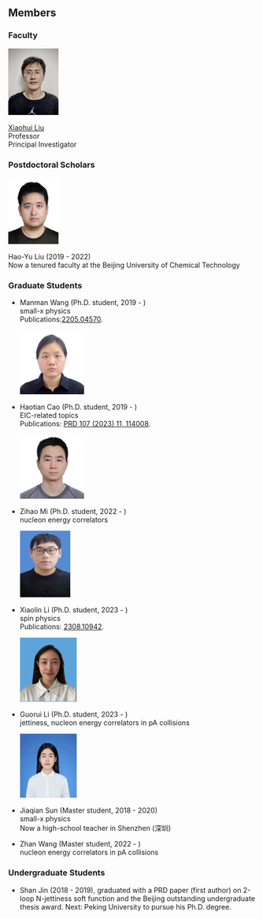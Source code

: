 ## Members 
### Faculty 



<img src="./xiaohuiliu.jpg" width= "102" height= "135" >  

[Xiaohui Liu](https://l-x-x.github.io/CV/)  \
Professor \
Principal Investigator 

### Postdoctoral Scholars

 <img src="./haoyu.JPG" width="102" height="135"> 

Hao-Yu Liu (2019 - 2022)\
Now a tenured faculty at the Beijing University of Chemical Technology

### Graduate Students
- Manman Wang (Ph.D. student, 2019 - )\
  small-x physics\
  Publications:[2205.04570](https://arxiv.org/abs/2205.04570). 

  <img src="./manman.jpg" width="130" height="130">

- Haotian Cao (Ph.D. student, 2019 - )\
  EIC-related topics\
  Publications: [PRD 107 (2023) 11, 114008](https://journals.aps.org/prd/abstract/10.1103/PhysRevD.107.114008). 
   
  <img src="./haotian.JPG" width="130" height="130">
  
- Zihao Mi (Ph.D. student, 2022 - )\
  nucleon energy correlators
  
  <img src="./zihao.jpg" width="102" height="135">


- Xiaolin Li (Ph.D. student, 2023 - )\
  spin physics\
  Publications: [2308.10942](https://arxiv.org/abs/2308.10942).

  <img src="./xiaolin.jpeg" width="115" height="130">

- Guorui Li (Ph.D. student, 2023 - )\
  jettiness, nucleon energy correlators in pA collisions
  
  <img src="./guorui.jpg" width="115" height="130">
 
- Jiaqian Sun (Master student, 2018 - 2020)\
  small-x physics\
  Now a high-school teacher in Shenzhen (深圳) 

- Zhan Wang (Master student, 2022 - )\
  nucleon energy correlators in pA collisions 

### Undergraduate Students
- Shan Jin (2018 - 2019), graduated with a PRD paper (first author) on 2-loop N-jettiness soft function and the Beijing outstanding undergraduate thesis award. Next: Peking University to pursue his Ph.D. degree. 
